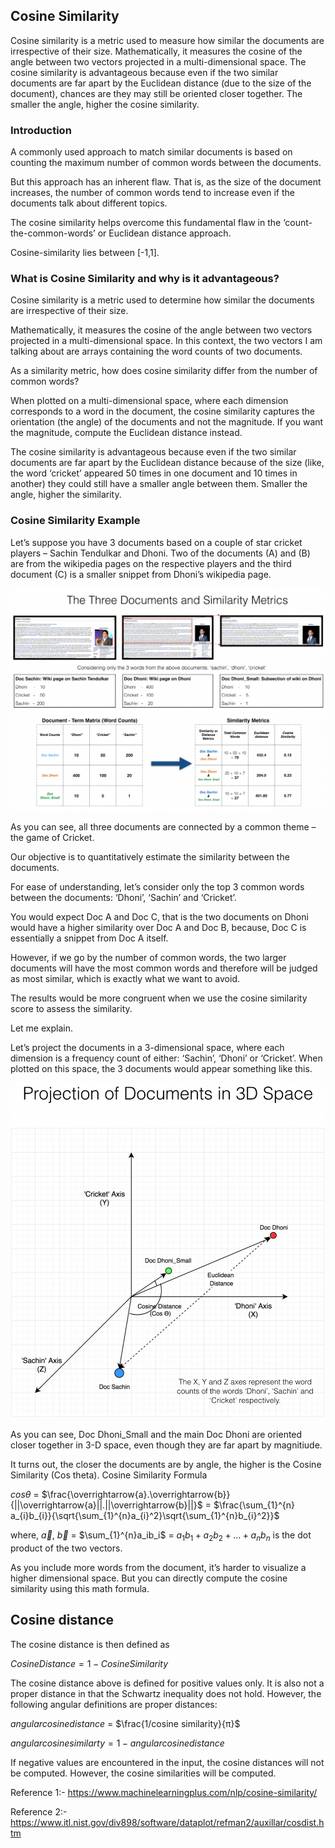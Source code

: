 ## Cosine Similarity

Cosine similarity is a metric used to measure how similar the documents are irrespective of their size. Mathematically, it measures the cosine of the angle between two vectors projected in a multi-dimensional space. The cosine similarity is advantageous because even if the two similar documents are far apart by the Euclidean distance (due to the size of the document), chances are they may still be oriented closer together. The smaller the angle, higher the cosine similarity.

### Introduction
A commonly used approach to match similar documents is based on counting the maximum number of common words between the documents.

But this approach has an inherent flaw. That is, as the size of the document increases, the number of common words tend to increase even if the documents talk about different topics.

The cosine similarity helps overcome this fundamental flaw in the ‘count-the-common-words’ or Euclidean distance approach.

Cosine-similarity lies between [-1,1].

### What is Cosine Similarity and why is it advantageous?

Cosine similarity is a metric used to determine how similar the documents are irrespective of their size.

Mathematically, it measures the cosine of the angle between two vectors projected in a multi-dimensional space. In this context, the two vectors I am talking about are arrays containing the word counts of two documents.

As a similarity metric, how does cosine similarity differ from the number of common words?

When plotted on a multi-dimensional space, where each dimension corresponds to a word in the document, the cosine similarity captures the orientation (the angle) of the documents and not the magnitude. If you want the magnitude, compute the Euclidean distance instead.

The cosine similarity is advantageous because even if the two similar documents are far apart by the Euclidean distance because of the size (like, the word ‘cricket’ appeared 50 times in one document and 10 times in another) they could still have a smaller angle between them. Smaller the angle, higher the similarity.

### Cosine Similarity Example

Let’s suppose you have 3 documents based on a couple of star cricket players – Sachin Tendulkar and Dhoni. Two of the documents (A) and (B) are from the wikipedia pages on the respective players and the third document (C) is a smaller snippet from Dhoni’s wikipedia page.

![](images/fig_10.png)

As you can see, all three documents are connected by a common theme – the game of Cricket.

Our objective is to quantitatively estimate the similarity between the documents.

For ease of understanding, let’s consider only the top 3 common words between the documents: ‘Dhoni’, ‘Sachin’ and ‘Cricket’.

You would expect Doc A and Doc C, that is the two documents on Dhoni would have a higher similarity over Doc A and Doc B, because, Doc C is essentially a snippet from Doc A itself.

However, if we go by the number of common words, the two larger documents will have the most common words and therefore will be judged as most similar, which is exactly what we want to avoid.

The results would be more congruent when we use the cosine similarity score to assess the similarity.

Let me explain.

Let’s project the documents in a 3-dimensional space, where each dimension is a frequency count of either: ‘Sachin’, ‘Dhoni’ or ‘Cricket’. When plotted on this space, the 3 documents would appear something like this.

![](images/fig_11.png)

As you can see, Doc Dhoni_Small and the main Doc Dhoni are oriented closer together in 3-D space, even though they are far apart by magnitiude.

It turns out, the closer the documents are by angle, the higher is the Cosine Similarity (Cos theta).
Cosine Similarity Formula

$cos \theta$ = $\frac{\overrightarrow{a}.\overrightarrow{b}}{||\overrightarrow{a}||.||\overrightarrow{b}||}$ = $\frac{\sum_{1}^{n} a_{i}b_{i}}{\sqrt{\sum_{1}^{n}a_{i}^2}\sqrt{\sum_{1}^{n}b_{i}^2}}$

where, $\overrightarrow{a}$, $\overrightarrow{b}$ = $\sum_{1}^{n}a_ib_i$ = $a_1b_1 + a_2b_2+...+a_nb_n$ is the dot product of the two vectors.

As you include more words from the document, it’s harder to visualize a higher dimensional space. But you can directly compute the cosine similarity using this math formula.


## Cosine distance

The cosine distance is then defined as

$Cosine Distance=1−Cosine Similarity$

The cosine distance above is defined for positive values only. It is also not a proper distance in that the Schwartz inequality does not hold. However, the following angular definitions are proper distances: 

$angular cosine distance$ = $\frac{1/cosine similarity}{π}$

$angular cosine similarty=1−angular cosine distance$

If negative values are encountered in the input, the cosine distances will not be computed. However, the cosine similarities will be computed. 

Reference 1:- https://www.machinelearningplus.com/nlp/cosine-similarity/

Reference 2:- https://www.itl.nist.gov/div898/software/dataplot/refman2/auxillar/cosdist.htm


